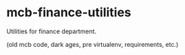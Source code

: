 mcb-finance-utilities
=====================

Utilities for finance department.

(old mcb code, dark ages, pre virtualenv, requirements, etc.)